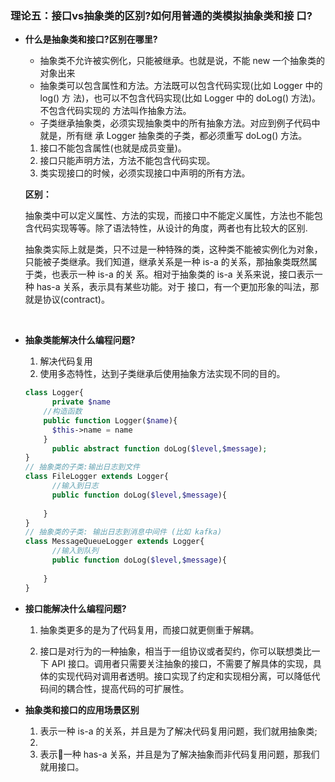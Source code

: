 ### **理论五：接口vs抽象类的区别?如何用普通的类模拟抽象类和接 口?**

- **什么是抽象类和接口?区别在哪里?**

  - 抽象类不允许被实例化，只能被继承。也就是说，不能 new 一个抽象类的对象出来
  - 抽象类可以包含属性和方法。方法既可以包含代码实现(比如 Logger 中的 log() 方 法)，也可以不包含代码实现(比如 Logger 中的 doLog() 方法)。不包含代码实现的 方法叫作抽象方法。
  - 子类继承抽象类，必须实现抽象类中的所有抽象方法。对应到例子代码中就是，所有继 承 Logger 抽象类的子类，都必须重写 doLog() 方法。

  1. 接口不能包含属性(也就是成员变量)。
  2. 接口只能声明方法，方法不能包含代码实现。
  3. 类实现接口的时候，必须实现接口中声明的所有方法。

  **区别：**

  ​		抽象类中可以定义属性、方法的实现，而接口中不能定义属性，方法也不能包含代码实现等等。除了语法特性，从设计的角度，两者也有比较大的区别.

  ​		抽象类实际上就是类，只不过是一种特殊的类，这种类不能被实例化为对象，只能被子类继承。我们知道，继承关系是一种 is-a 的关系，那抽象类既然属于类，也表示一种 is-a 的关 系。相对于抽象类的 is-a 关系来说，接口表示一种 has-a 关系，表示具有某些功能。对于 接口，有一个更加形象的叫法，那就是协议(contract)。

  ​	

- **抽象类能解决什么编程问题?**

  1. 解决代码复用
  2. 使用多态特性，达到子类继承后使用抽象方法实现不同的目的。

  ```php
  class Logger{
  		private $name
      //构造函数
      public function Logger($name){
        $this->name = name
      }
    	public abstract function doLog($level,$message);
  }
  // 抽象类的子类:输出日志到文件
  class FileLogger extends Logger{
    	//输入到日志
    	public function doLog($level,$message){
        
      }
  }
  // 抽象类的子类: 输出日志到消息中间件 (比如 kafka)
  class MessageQueueLogger extends Logger{
    	//输入到队列
    	public function doLog($level,$message){
        
      }
  }
  ```

  

- **接口能解决什么编程问题?**

  1. 抽象类更多的是为了代码复用，而接口就更侧重于解耦。

  2. 接口是对行为的一种抽象，相当于一组协议或者契约，你可以联想类比一下 API 接口。调用者只需要关注抽象的接口，不需要了解具体的实现，具体的实现代码对调用者透明。接口实现了约定和实现相分离，可以降低代码间的耦合性，提高代码的可扩展性。

     

- **抽象类和接口的应用场景区别**

  1. 表示一种 is-a 的关系，并且是为了解决代码复用问题，我们就用抽象类;
  2. 
  3. 表示􏳨一种 has-a 关系，并且是为了解决抽象而非代码复用问题，那我们就用接口。

  

